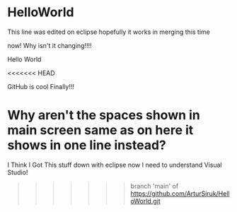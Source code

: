 
# HelloWorld
This line was edited on eclipse
hopefully it works in merging this time

now!
Why isn't it changing!!!!

Hello World 

<<<<<<< HEAD

GitHub is cool
Finally!!!

Why aren't the spaces shown in main screen same as on here it shows in one line instead?
=======
I Think I Got This stuff down with eclipse now I need to understand Visual Studio!
>>>>>>> branch 'main' of https://github.com/ArturSiruk/HelloWorld.git

